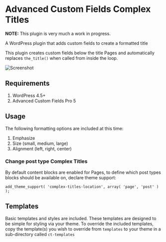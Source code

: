 # Advanced Custom Fields Complex Titles
**NOTE:** This plugin is very much a work in progress.

A WordPress plugin that adds custom fields to create a formatted title

This plugin creates custom fields below the title Pages and automatically replaces `the_title()` when called from inside the loop.

![Screenshot](/../gh-pages/screenshot.png?raw=true "Advanced Custom Fields Complex Titles")

## Requirements

1. WordPress 4.5+
2. Advanced Custom Fields Pro 5

## Usage
The following formatting options are included at this time:

1. Emphasize
2. Size (small, medium, large)
3. Alignment (left, right, center)

### Change post type Complex Titles
By default content blocks are enabled for Pages, to define which post types blocks should be available on, declare theme support:

````
add_theme_support( 'complex-titles-location', array( 'page', 'post' ) );
````

## Templates
Basic templates and styles are included. These templates are designed to be simple for styling via your theme. To override the included templates, copy the template(s) you wish to override from `templates` to your theme in a sub-directory called `ct-templates`
